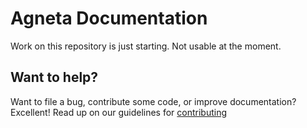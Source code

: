 # Agneta Documentation

Work on this repository is just starting. Not usable at the moment.

## Want to help?

Want to file a bug, contribute some code, or improve documentation? Excellent! Read up on our guidelines for [contributing][contributing]

[contributing]: http://github.com/agneta/platform/blob/master/CONTRIBUTING.md
